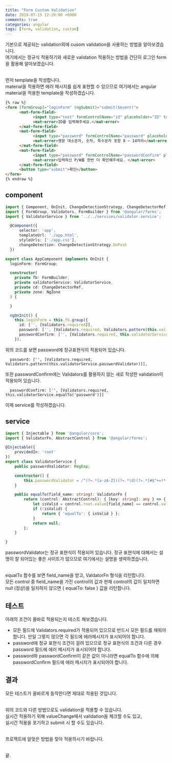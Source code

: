 ```yaml
---
title: "Form Custom Validation"
date: 2019-07-15 12:20:00 +0900
comments: true
categories: angular
tags: [form, validation, custom]
---
```



기본으로 제공되는 validation외에 cusom validation을 사용하는 방법을 알아보겠습니다.<br>
여기에서는 정규식 적용하기와 새로운 validation 적용하는 방법을 간단히 로그인 form을 활용해 알아보겠습니다.<br><br>



먼저 template을 작성합니다.<br>
material을 적용하면 에러 메시지를 쉽게 표현할 수 있으므로 여기에서는 angular material을 적용한 template을 작성하겠습니다.

```html
{% raw %}
<form [formGroup]="loginForm" (ngSubmit)="submit($event)">
      <mat-form-field>
            <input type="text" formControlName="id" placeholder="ID" tabindex="1" />
            <mat-error>ID를 입력해주세요.</mat-error>
      </mat-form-field>
      <mat-form-field>
            <input type="password" formControlName="password" placeholder="로그인 p/w 재설정" tabindex="4" />
            <mat-error>영문 대소문자, 숫자, 특수문자 포함 8 ~ 14자리</mat-error>
      </mat-form-field>
      <mat-form-field>
            <input type="password" formControlName="passwordConfirm" placeholder="P/W를 한번 더 입력하세요." tabindex="5" />
            <mat-error>입력하신 P/W를 한번 더 확인해주세요. </mat-error>
      </mat-form-field>
      <button type="submit">확인</button>
</form>
{% endraw %}
```

## component

```ts
import { Component, OnInit, ChangeDetectionStrategy, ChangeDetectorRef, NgZone } from '@angular/core';
import { FormGroup, Validators, FormBuilder } from '@angular/forms';
import { ValidatorService } from '../../services/validator.service';

  @Component({
      selector: 'app',
      templateUrl: './app.html',
      styleUrls: ['./app.css'],
      changeDetection: ChangeDetectionStrategy.OnPush
  })

export class AppComponent implements OnInit {
  loginForm: FormGroup;

  constructor(
    private fb: FormBuilder,
    private validatorService: ValidatorService,
    private cd: ChangeDetectorRef,
    private zone: NgZone
  ) {

  }

  ngOnInit() {
    this.loginForm = this.fb.group({
      id: ['', [Validators.required]],
      password: ['', [Validators.required, Validators.pattern(this.validatorService.passwordValidator)]],
      passwordConfirm: ['', [Validators.required, this.validatorService.equalTo('password')]]
    });
```

위의 코드를 보면 password에 정규표현식이 적용되어 있습니다.

      password: ['', [Validators.required, Validators.pattern(this.validatorService.passwordValidator)]],


또한 passwordConfirm에는 Validators를 활용하지 않는 새로 작성한 validation이 적용되어 있습니다.

      passwordConfirm: ['', [Validators.required, this.validatorService.equalTo('password')]]



이제 service를 작성하겠습니다.

## service

```ts
import { Injectable } from '@angular/core';
import { ValidatorFn, AbstractControl } from '@angular/forms';

@Injectable({
    providedIn: 'root'
})
export class ValidatorService {
    public passwordValidator: RegExp;

    constructor() {        
        this.passwordValidator = /^(?=.*[a-zA-Z])(?=.*\d)(?=.*[#$^+=!*()@%&]).[^/<>:\\]{6,12}$/;
    }

    public equalTo(field_name: string): ValidatorFn {
        return (control: AbstractControl): { [key: string]: any } => {
            let isValid = control.root.value[field_name] == control.value;
            if (!isValid) {
                return { 'equalTo': { isValid } };
            }
            return null;
        };
    }

}

```

passwordValidator는 정규 표현식이 적용되어 있습니다. 정규 표현식에 대해서는 설명이 잘 되어있는 좋은 사이트가 많으므로 여기에서는 설명을 생략하겠습니다.<br><br>

equalTo 함수를 보면 field_name을 받고, ValdatorFn 형식을 리턴합니다.<br>
모든 control 중 field_name을 가진 control의 값과 현재 control의 값이 일치하면 null (정상)을 일치하지 않으면 { equalTo: false } 값을 리턴합니다.



## 테스트

아래의 조건이 올바로 적용되는지 테스트 해보겠습니다.
- 모든 필드에 Validators.required가 적용되어 있으므로 반드시 모든 필드를 채워야 합니다. 만일 그렇지 않으면 각 필드에 에러메시지가 표시되어야 합니다.
- password에 정규 표현식 조건이 걸려 있으므로 정규 표현식의 조건과 다른 경우 password 필드에 에러 메시지가 표시되어야 합니다.
- password와 passwordConfirm이 같은 값이 아니라면 equalTo 함수에 의해 passwordConfirm 필드에 에러 메시지가 표시되어야 합니다.



## 결과

모든 테스트가 올바르게 동작한다면 제대로 적용된 것입니다.<br><br>

위의 코드와 다른 방법으로도 validation을 적용할 수 있습니다.<br>
실시간 적용하기 위해 valueChange에서 validation을 체크할 수도 있고,<br>
실시간 적용을 포기하고 submit 시 할 수도 있습니다. <br><br>

프로젝트에 알맞은 방법을 찾아 적용하시기 바랍니다.<br><br>

끝.